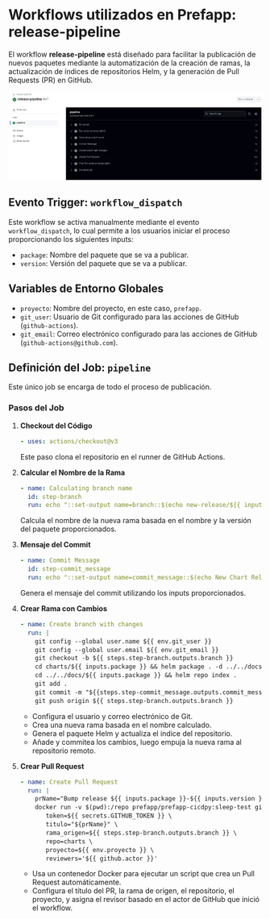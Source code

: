 
# Workflows utilizados en Prefapp: release-pipeline

El workflow **release-pipeline** está diseñado para facilitar la publicación de nuevos paquetes mediante la automatización de la creación de ramas, la actualización de índices de repositorios Helm, y la generación de Pull Requests (PR) en GitHub. 

![](../../_media/04_workflow/release-pipeline.webp)

## Evento Trigger: `workflow_dispatch`

Este workflow se activa manualmente mediante el evento `workflow_dispatch`, lo cual permite a los usuarios iniciar el proceso proporcionando los siguientes inputs:

- `package`: Nombre del paquete que se va a publicar.
- `version`: Versión del paquete que se va a publicar.


## Variables de Entorno Globales

- `proyecto`: Nombre del proyecto, en este caso, `prefapp`.
- `git_user`: Usuario de Git configurado para las acciones de GitHub (`github-actions`).
- `git_email`: Correo electrónico configurado para las acciones de GitHub (`github-actions@github.com`).


## Definición del Job: `pipeline`

Este único job se encarga de todo el proceso de publicación.


### Pasos del Job

1. **Checkout del Código**
   ```yaml
   - uses: actions/checkout@v3
   ```
   Este paso clona el repositorio en el runner de GitHub Actions.

2. **Calcular el Nombre de la Rama**
   ```yaml
   - name: Calculating branch name
     id: step-branch
     run: echo "::set-output name=branch::$(echo new-release/${{ inputs.package }}-${{ inputs.version }})"
   ```
   Calcula el nombre de la nueva rama basada en el nombre y la versión del paquete proporcionados.

3. **Mensaje del Commit**
   ```yaml
   - name: Commit Message
     id: step-commit_message
     run: echo "::set-output name=commit_message::$(echo New Chart Release '${{ inputs.package }}-${{ inputs.version }}')"
   ```
   Genera el mensaje del commit utilizando los inputs proporcionados.

4. **Crear Rama con Cambios**
   ```yaml
   - name: Create branch with changes
     run: |
       git config --global user.name ${{ env.git_user }}
       git config --global user.email ${{ env.git_email }}
       git checkout -b ${{ steps.step-branch.outputs.branch }}
       cd charts/${{ inputs.package }} && helm package . -d ../../docs/${{ inputs.package }}
       cd ../../docs/${{ inputs.package }} && helm repo index .
       git add .
       git commit -m "${{steps.step-commit_message.outputs.commit_message}}"
       git push origin ${{ steps.step-branch.outputs.branch }}
   ```
   - Configura el usuario y correo electrónico de Git.
   - Crea una nueva rama basada en el nombre calculado.
   - Genera el paquete Helm y actualiza el índice del repositorio.
   - Añade y commitea los cambios, luego empuja la nueva rama al repositorio remoto.

5. **Crear Pull Request**
   ```yaml
   - name: Create Pull Request
     run: |
       prName="Bump release ${{ inputs.package }}-${{ inputs.version }}"
       docker run -v $(pwd):/repo prefapp/prefapp-cicdpy:sleep-test github.pr_auto_merge \
          token=${{ secrets.GITHUB_TOKEN }} \
          titulo="${prName}" \
          rama_origen=${{ steps.step-branch.outputs.branch }} \
          repo=charts \
          proyecto=${{ env.proyecto }} \
          reviewers='${{ github.actor }}'
   ```
   - Usa un contenedor Docker para ejecutar un script que crea un Pull Request automáticamente.
   - Configura el título del PR, la rama de origen, el repositorio, el proyecto, y asigna el revisor basado en el actor de GitHub que inició el workflow.
